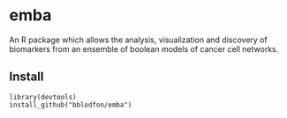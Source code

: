 # emba

<!-- badges: start -->
<!-- badges: end -->

An R package which allows the analysis, visualization and discovery of 
biomarkers from an ensemble of boolean models of cancer cell networks.

## Install

```
library(devtools)
install_github("bblodfon/emba")
```
